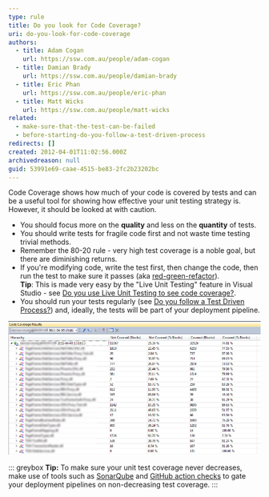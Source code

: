 ```yaml
---
type: rule
title: Do you look for Code Coverage?
uri: do-you-look-for-code-coverage
authors:
  - title: Adam Cogan
    url: https://ssw.com.au/people/adam-cogan
  - title: Damian Brady
    url: https://ssw.com.au/people/damian-brady
  - title: Eric Phan
    url: https://ssw.com.au/people/eric-phan
  - title: Matt Wicks
    url: https://ssw.com.au/people/matt-wicks
related:
  - make-sure-that-the-test-can-be-failed
  - before-starting-do-you-follow-a-test-driven-process
redirects: []
created: 2012-04-01T11:02:56.000Z
archivedreason: null
guid: 53991e69-caae-4515-be83-2fc2b23202bc
---
```


Code Coverage shows how much of your code is covered by tests and can be a useful tool for showing how effective your unit testing strategy is. However, it should be looked at with caution.

<!--endintro-->

* You should focus more on the **quality** and less on the **quantity** of tests.
* You should write tests for fragile code first and not waste time testing trivial methods.
* Remember the 80-20 rule - very high test coverage is a noble goal, but there are diminishing returns.
* If you're modifying code, write the test first, then change the code, then run the test to make sure it passes (aka [red-green-refactor](/make-sure-that-the-test-can-be-failed)).<br>**Tip**: This is made very easy by the "Live Unit Testing" feature in Visual Studio - see [Do you use Live Unit Testing to see code coverage?](/use-live-unit-testing-to-see-code-coverage).
* You should run your tests regularly (see [Do you follow a Test Driven Process?](/before-starting-do-you-follow-a-test-driven-process)) and, ideally, the tests will be part of your deployment pipeline.

![Figure: Code Coverage metrics in Visual Studio. This solution has high code coverage (around 80% on average)](CodeCoverage2010.png)  

::: greybox
**Tip:** To make sure your unit test coverage never decreases, make use of tools such as [SonarQube](https://www.sonarsource.com/products/sonarqube/) and [GitHub action checks](https://github.com/marketplace/actions/code-coverage-summary) to gate your deployment pipelines on non-decreasing test coverage.
:::

